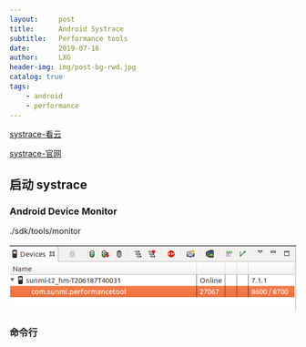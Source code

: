 ```yaml
---
layout:     post
title:      Android Systrace
subtitle:   Performance tools
date:       2019-07-16
author:     LXG
header-img: img/post-bg-rwd.jpg
catalog: true
tags:
    - android
    - performance
---
```


[systrace-看云](https://www.kancloud.cn/digest/itfootballprefermanc/100913)

[systrace-官网](https://developer.android.com/studio/profile/systrace)

## 启动 systrace

### Android Device Monitor
 
./sdk/tools/monitor

![monitor](/images/android_device_monitor.png)

### 命令行





